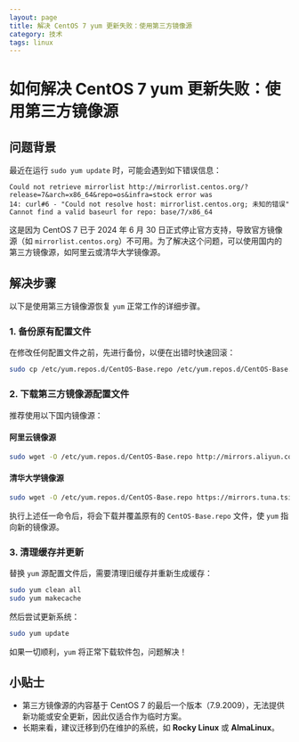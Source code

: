 ```yaml
---
layout: page
title: 解决 CentOS 7 yum 更新失败：使用第三方镜像源
category: 技术
tags: linux
---
```


# 如何解决 CentOS 7 yum 更新失败：使用第三方镜像源

## 问题背景

最近在运行 `sudo yum update` 时，可能会遇到如下错误信息：

```
Could not retrieve mirrorlist http://mirrorlist.centos.org/?release=7&arch=x86_64&repo=os&infra=stock error was
14: curl#6 - "Could not resolve host: mirrorlist.centos.org; 未知的错误"
Cannot find a valid baseurl for repo: base/7/x86_64
```

这是因为 CentOS 7 已于 2024 年 6 月 30 日正式停止官方支持，导致官方镜像源（如 `mirrorlist.centos.org`）不可用。为了解决这个问题，可以使用国内的第三方镜像源，如阿里云或清华大学镜像源。

## 解决步骤

以下是使用第三方镜像源恢复 `yum` 正常工作的详细步骤。

### 1. 备份原有配置文件

在修改任何配置文件之前，先进行备份，以便在出错时快速回滚：

```bash
sudo cp /etc/yum.repos.d/CentOS-Base.repo /etc/yum.repos.d/CentOS-Base.repo.bak
```

### 2. 下载第三方镜像源配置文件

推荐使用以下国内镜像源：

#### 阿里云镜像源

```bash
sudo wget -O /etc/yum.repos.d/CentOS-Base.repo http://mirrors.aliyun.com/repo/Centos-7.repo
```

#### 清华大学镜像源

```bash
sudo wget -O /etc/yum.repos.d/CentOS-Base.repo https://mirrors.tuna.tsinghua.edu.cn/repo/CentOS-7.repo
```

执行上述任一命令后，将会下载并覆盖原有的 `CentOS-Base.repo` 文件，使 `yum` 指向新的镜像源。

### 3. 清理缓存并更新

替换 `yum` 源配置文件后，需要清理旧缓存并重新生成缓存：

```bash
sudo yum clean all
sudo yum makecache
```

然后尝试更新系统：

```bash
sudo yum update
```

如果一切顺利，`yum` 将正常下载软件包，问题解决！

## 小贴士

- 第三方镜像源的内容基于 CentOS 7 的最后一个版本（7.9.2009），无法提供新功能或安全更新，因此仅适合作为临时方案。
- 长期来看，建议迁移到仍在维护的系统，如 **Rocky Linux** 或 **AlmaLinux**。
